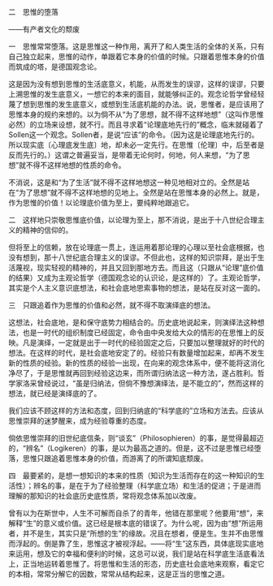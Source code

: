 二　思惟的堕落

——有产者文化的颓废

  

一　思惟常常堕落。这是思惟这一种作用，离开了和人类生活的全体的关系，只有自己独立起来，思惟的动作，单跟着它本身的价值的时候。只跟着思惟本身的价值而筑成的塔，是德国观念论。

这是因为没有想到思惟的生活底意义，机能，从而发生的误谬，这样的误谬，只要上溯思惟的发生底意义，一想它的本来的面目，就能够纠正的。观念论哲学曾经轻蔑了想到思惟的发生底意义，或想到生活底机能的办法。说，思惟者，是应该用了思惟本身的规约来想的。以为倘不从“为了思想，就不得不这样地想”（这叫作思惟必然）的立场来设想，就不行。而且寻求着“论理底地先行的”概念，临末就碰着了Sollen这一个观念。Sollen者，是说“应该”的命令。（因为这是论理底地先行的。所以现实底〔心理底发生底〕地，却未必一定先行。在思惟〔伦理〕中，后至者是反而先行的。）这谓之普遍妥当，是带着无论何时，何地，何人来想，“为了思想”就不得不这样地想的性质的命令。

不消说，这是和“为了生活”就不得不这样地想这一种见地相对立的。全然是站在“为了思想”就不得不这样地想的见地上。全然是站在思惟本身的必然上。就是，作为思惟的价值！以论理底价值为至上，要纯粹地跟追它。

二　这样地只崇敬思惟底价值，以论理为至上，那不消说，是出于十八世纪合理主义的精神的信仰的。

但将至上的信赖，放在论理底一贯上，连运用着那论理的心理以至社会底根据，也没有想到，那十八世纪底合理主义的误谬。不但此也，这样的知识崇拜，是出于生活蔑视，现实轻视的精神的，并且又回到那地方去。而且这（只跟从“论理”底价值的结果）又成为主观论哲学（德国观念论的认识论，是这样的）了。主观论哲学，其实是个人主义意识底想法，和社会底地思索事物的想法，是站在反对这一面的。

三　只跟追着作为思惟的价值和必然，就不得不取演绎底的想法。

这想法，社会底地，是和保守底势力相结合的。历史底地说起来，则演绎法这种想法，也是一时代的组织制度已经固定，命令由中央发给大众的情形的在思惟上的反映。凡是演绎，一定就是出于一时代的经验固定之后，只要加以整理就好的时代的想法。在这样的时代，是社会底地安定了的。经验只有数量增加起来，却再不发生新的性质的经验。新的性质的经验一出现，在向来的观念体系中，便不能将这消化净尽了，于是思惟就再回到经验这边来，而所谓归纳法这一种方法，遂占胜利。哲学家洛采曾经说过，“虽是归纳法，但倘不豫想演绎法，是不能立的”，然而这样的想法，就已经是演绎底的了。

我们应该不顾这样的方法和态度，回到归纳底的“科学底的”立场和方法去。应该从思惟崇拜的迷梦醒来，成为经验尊重的态度。

倘依思惟崇拜的旧世纪底信条，则“谈玄”（Philosophieren）的事，是觉得最超迈的，“辨名”（Logikeren）的事，是以为最高之道的。但是，这不过是思惟已经堕落，思惟只跟追着思惟本身的价值，而游离了的所谓知底颓废。

四　最要紧的，是想一想知识的本来的性质（知识为生活而存在的这一种知识的生活性）；辨名的事，是在于为了经验整理（科学底立场）和生活的促进；于是进而理解的那知识的社会底历史底性质，常将观念体系加以改废。

曾有以为在斯世中，人生不可解而自杀了的青年，他错在那里呢？他要用“想”，来解释“生”的意义或价值。这已经是根本底的错误了。为什么呢，因为由“想”所运用者，并不是生，其实只是“所想的生”的缘故。况且在想者，便是生。生并不由思惟而浮起的。倒是靠了生，思惟这才被视浮起。——将“生”这东西，具体底现实底地来运用，想及它的幸福和便利的时候，这总可以说，我们是站在科学底生活底看法上，正当地运转着思惟了。将思惟和生活的形态，历史底社会底地来观察，看定它的本相，常常分解它的因数，常常从结构起来，这是正当的思惟之道。